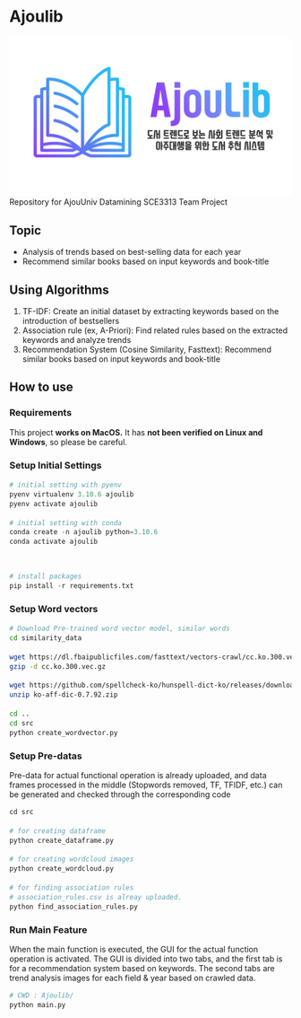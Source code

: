 # Ajoulib
![image](./ajoulib_mainimage.png)
Repository for AjouUniv Datamining SCE3313 Team Project

## Topic

- Analysis of trends based on best-selling data for each year
- Recommend similar books based on input keywords and book-title

## Using Algorithms

1. TF-IDF: Create an initial dataset by extracting keywords based on the introduction of bestsellers
2. Association rule (ex, A-Priori): Find related rules based on the extracted keywords and analyze trends
3. Recommendation System (Cosine Similarity, Fasttext): Recommend similar books based on input keywords and book-title

## How to use

### Requirements 

This project <b>works on MacOS.</b>
It has <b>not been verified on Linux and Windows</b>, so please be careful.

### Setup Initial Settings

```python
# initial setting with pyenv
pyenv virtualenv 3.10.6 ajoulib
pyenv activate ajoulib

# initial setting with conda
conda create -n ajoulib python=3.10.6
conda activate ajoulib
```

<br>

```python
# install packages
pip install -r requirements.txt
```

### Setup Word vectors

```bash
# Download Pre-trained word vector model, similar words
cd similarity_data

wget https://dl.fbaipublicfiles.com/fasttext/vectors-crawl/cc.ko.300.vec.gz
gzip -d cc.ko.300.vec.gz

wget https://github.com/spellcheck-ko/hunspell-dict-ko/releases/download/0.7.92/ko-aff-dic-0.7.92.zip
unzip ko-aff-dic-0.7.92.zip

cd ..
cd src
python create_wordvector.py
```

### Setup Pre-datas

Pre-data for actual functional operation is already uploaded, and data frames processed in the middle (Stopwords removed, TF, TFIDF, etc.) can be generated and checked through the corresponding code

```python
cd src

# for creating dataframe
python create_dataframe.py

# for creating wordcloud images
python create_wordcloud.py

# for finding association rules
# association_rules.csv is alreay uploaded.
python find_association_rules.py
```

### Run Main Feature

When the main function is executed, the GUI for the actual function operation is activated. The GUI is divided into two tabs, and the first tab is for a recommendation system based on keywords. The second tabs are trend analysis images for each field & year based on crawled data.

```python
# CWD : Ajoulib/
python main.py
```
